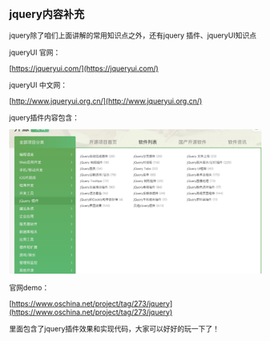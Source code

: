 ## jquery内容补充

jquery除了咱们上面讲解的常用知识点之外，还有jquery 插件、jqueryUI知识点

jqueryUI 官网：

[https://jqueryui.com/](https://jqueryui.com/)

jqueryUI 中文网：

[http://www.jqueryui.org.cn/](http://www.jqueryui.org.cn/)

jquery插件内容包含：

![](/jquery/jquery_plugin.png)

官网demo：

[https://www.oschina.net/project/tag/273/jquery](https://www.oschina.net/project/tag/273/jquery)

里面包含了jquery插件效果和实现代码，大家可以好好的玩一下了！


